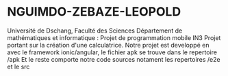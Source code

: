 # NGUIMDO-ZEBAZE-LEOPOLD
Université de Dschang, Faculté des Sciences Département de mathématiques et informatique : Projet de programmation mobile IN3
Projet portant sur la création d'une calculatrice.
Notre projet est developpé en avec le framework ionic/angular, le fichier apk se trouve dans le repertoire /apk 
Et le reste comporte notre code sources notament les repertoires  /e2e et le src 
